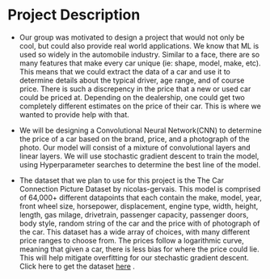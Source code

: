 # Project Description

 - Our group was motivated to design a project that would not only be cool, but could also provide real world applications. We know that ML is used so widely in the automobile industry. Similar to a face, there are so many features that make every car unique (ie: shape, model, make, etc). This means that we could extract the data of a car and use it to determine details about the typical driver, age range, and of course price. There is such a discrepency in the price that a new or used car could be priced at. Depending on the dealership, one could get two completely different estimates on the price of their car. This is where we wanted to provide help with that. 

 - We will be designing a Convolutional Neural Network(CNN) to determine the price of a car based on the brand, price, and a photograph of the photo. Our model will consist of a mixture of convolutional layers and linear layers. We will use stochastic gradient descent to train the model, using Hyperparameter searches to determine the best line of the model. 

 - The dataset that we plan to use for this project is the The Car Connection Picture Dataset by nicolas-gervais. This model is comprised of 64,000+ different datapoints that each contain the make, model, year, front wheel size, horsepower, displacement, engine type, width, height, length, gas milage, drivetrain, passenger capacity, passenger doors, body style, random string of the car and the price with of photograph of the car. This dataset has a wide array of choices, with many different price ranges to choose from. The prices follow a logarithmic curve, meaning that given a car, there is less bias for where the price could lie. This will help mitigate overfitting for our stechastic gradient descent. Click here to get the dataset [here](https://github.com/nicolas-gervais/predicting-car-price-from-scraped-data/tree/master/picture-scraper) .
 
 
